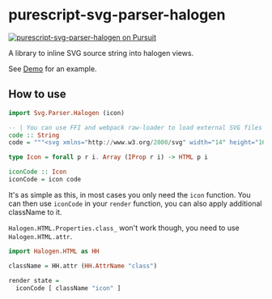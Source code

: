 # purescript-svg-parser-halogen

<a href="https://pursuit.purescript.org/packages/purescript-svg-parser-halogen">
  <img src="https://pursuit.purescript.org/packages/purescript-svg-parser-halogen/badge"
       alt="purescript-svg-parser-halogen on Pursuit">
  </img>
</a>

A library to inline SVG source string into halogen views.

See [Demo](https://rnons.github.io/purescript-svg-parser-halogen) for an example.

## How to use

```purescript
import Svg.Parser.Halogen (icon)

-- | You can use FFI and webpack raw-loader to load external SVG files
code :: String
code = """<svg xmlns="http://www.w3.org/2000/svg" width="14" height="16" viewBox="0 0 14 16"><path fill-rule="evenodd" d="M9.5 3L8 4.5 11.5 8 8 11.5 9.5 13 14 8 9.5 3zm-5 0L0 8l4.5 5L6 11.5 2.5 8 6 4.5 4.5 3z"/></svg>"""

type Icon = forall p r i. Array (IProp r i) -> HTML p i

iconCode :: Icon
iconCode = icon code
```

It's as simple as this, in most cases you only need the `icon` function. You can then use `iconCode` in your `render` function, you can also apply additional className to it.


`Halogen.HTML.Properties.class_` won't work though, you need to use `Halogen.HTML.attr`.

```purescript
import Halogen.HTML as HH

className = HH.attr (HH.AttrName "class")

render state =
  iconCode [ className "icon" ]
```
